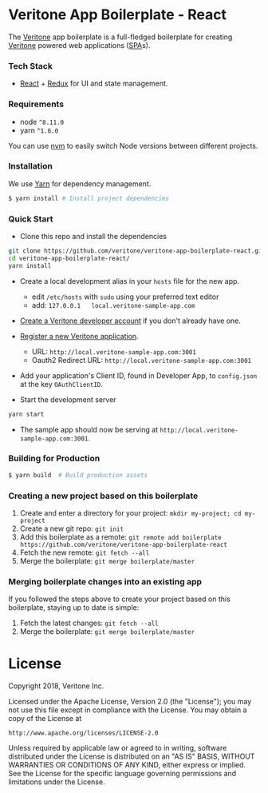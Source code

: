 # Veritone App Boilerplate - React

The [Veritone][veri] app boilerplate is a full-fledged boilerplate for creating [Veritone][veri] powered web applications ([SPA](https://en.wikipedia.org/wiki/Single-page_application)s).

### Tech Stack
* [React][react] + [Redux][redux] for UI and state management.

### Requirements
* node `^8.11.0`
* yarn `^1.6.0` 

You can use [nvm](https://github.com/creationix/nvm#installation) to easily switch Node versions between different projects.

### Installation
We use [Yarn](https://yarnpkg.com/) for dependency management.
```bash
$ yarn install # Install project dependencies
```

### Quick Start
* Clone this repo and install the dependencies
```sh
git clone https://github.com/veritone/veritone-app-boilerplate-react.git
cd veritone-app-boilerplate-react/
yarn install
```

* Create a local development alias in your `hosts` file for the new app.
  * edit `/etc/hosts` with `sudo` using your preferred text editor
  * add: `127.0.0.1   local.veritone-sample-app.com`

* [Create a Veritone developer account](https://www.veritone.com/onboarding/#/signUp?type=developer) if you don't already have one.

* [Register a new Veritone application](https://developer.veritone.com/applications/overview/new/details).
  * URL: `http://local.veritone-sample-app.com:3001`
  * Oauth2 Redirect URL: `http://local.veritone-sample-app.com:3001`
  
* Add your application's Client ID, found in Developer App, to `config.json` at the key `OAuthClientID`.

* Start the development server
```sh
yarn start
```

* The sample app should now be serving at `http://local.veritone-sample-app.com:3001`.

### Building for Production
```bash
$ yarn build  # Build production assets
```

[react]: https://facebook.github.io/react/
[redux]: http://redux.js.org/
[veri]: https://veritone.com/
[rdce]: https://chrome.google.com/webstore/detail/redux-devtools/lmhkpmbekcpmknklioeibfkpmmfibljd

### Creating a new project based on this boilerplate
1. Create and enter a directory for your project: `mkdir my-project; cd my-project`
2. Create a new git repo: `git init`
3. Add this boilerplate as a remote: `git remote add boilerplate https://github.com/veritone/veritone-app-boilerplate-react`
4. Fetch the new remote: `git fetch --all`
5. Merge the boilerplate: `git merge boilerplate/master`

### Merging boilerplate changes into an existing app
If you followed the steps above to create your project based on this boilerplate, staying up to date is simple:
1. Fetch the latest changes: `git fetch --all`
2. Merge the boilerplate: `git merge boilerplate/master`

# License
Copyright 2018, Veritone Inc.

Licensed under the Apache License, Version 2.0 (the "License");
you may not use this file except in compliance with the License.
You may obtain a copy of the License at

    http://www.apache.org/licenses/LICENSE-2.0

Unless required by applicable law or agreed to in writing, software
distributed under the License is distributed on an "AS IS" BASIS,
WITHOUT WARRANTIES OR CONDITIONS OF ANY KIND, either express or implied.
See the License for the specific language governing permissions and
limitations under the License.
